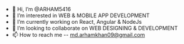 - 👋 Hi, I’m @ARHAM5416
- 👀 I’m interested in WEB & MOBILE APP DEVELOPMENT
- 🌱 I’m currently working on React, Angular & NodeJs
- 💞️ I’m looking to collaborate on WEB DESIGNING & DEVELOPMENT
- 📫 How to reach me -- md.arhamkhan09@gmail.com

<!---
ARHAM5416/ARHAM5416 is a ✨ special ✨ repository because its `README.md` (this file) appears on your GitHub profile.
You can click the Preview link to take a look at your changes.
--->
